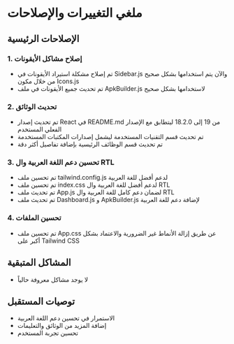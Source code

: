 # ملغي التغييرات والإصلاحات

## الإصلاحات الرئيسية

### 1. إصلاح مشاكل الأيقونات
- تم إصلاح مشكلة استيراد الأيقونات في Sidebar.js والآن يتم استخدامها بشكل صحيح من خلال مكون Icons.js
- تم تحديث جميع الأيقونات في ملف ApkBuilder.js لاستخدامها بشكل صحيح

### 2. تحديث الوثائق
- تم تحديث إصدار React في README.md من 19 إلى 18.2.0 ليتطابق مع الإصدار الفعلي المستخدم
- تم تحديث قسم التقنيات المستخدمة ليشمل إصدارات المكتبات المستخدمة
- تم تحديث قسم الوظائف الرئيسية بإضافة تفاصيل أكثر دقة

### 3. تحسين دعم اللغة العربية وال RTL
- تم تحسين ملف tailwind.config.js لدعم أفضل للغة العربية
- تم تحسين ملف index.css لدعم أفضل للغة العربية وال RTL
- تم تحديث ملف App.js لضمان دعم كامل للغة العربية وال RTL
- تم تحديث ملف Dashboard.js و ApkBuilder.js لإضافة دعم للغة العربية

### 4. تحسين الملفات
- تم تحسين ملف App.css عن طريق إزالة الأنماط غير الضرورية والاعتماد بشكل أكبر على Tailwind CSS

## المشاكل المتبقية
- لا يوجد مشاكل معروفة حالياً

## توصيات المستقبل
- الاستمرار في تحسين دعم اللغة العربية
- إضافة المزيد من الوثائق والتعليمات
- تحسين تجربة المستخدم
